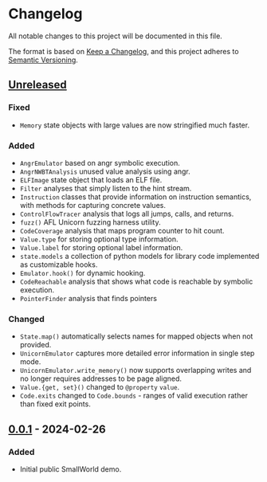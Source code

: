 # Changelog

All notable changes to this project will be documented in this file.

The format is based on [Keep a Changelog](https://keepachangelog.com/en/1.1.0/),
and this project adheres to [Semantic Versioning](https://semver.org/spec/v2.0.0.html).

## [Unreleased]

### Fixed
- `Memory` state objects with large values are now stringified much faster.

### Added
- `AngrEmulator` based on angr symbolic execution.
- `AngrNWBTAnalysis` unused value analysis using angr.
- `ELFImage` state object that loads an ELF file.
- `Filter` analyses that simply listen to the hint stream.
- `Instruction` classes that provide information on instruction semantics, with
  methods for capturing concrete values.
- `ControlFlowTracer` analysis that logs all jumps, calls, and returns.
- `fuzz()` AFL Unicorn fuzzing harness utility.
- `CodeCoverage` analysis that maps program counter to hit count.
- `Value.type` for storing optional type information.
- `Value.label` for storing optional label information.
- `state.models` a collection of python models for library code implemented as
  customizable hooks.
- `Emulator.hook()` for dynamic hooking.
- `CodeReachable` analysis that shows what code is reachable by symbolic execution.
- `PointerFinder` analysis that finds pointers

### Changed
- `State.map()` automatically selects names for mapped objects when not
  provided.
- `UnicornEmulator` captures more detailed error information in single step
  mode.
- `UnicornEmulator.write_memory()` now supports overlapping writes and no
  longer requires addresses to be page aligned.
- `Value.{get, set}()` changed to `@property` `value`.
- `Code.exits` changed to `Code.bounds` - ranges of valid execution rather than
  fixed exit points.

## [0.0.1] - 2024-02-26

### Added
- Initial public SmallWorld demo.

[unreleased]: https://github.com/smallworld-re/smallworld/compare/v0.0.1...HEAD
[0.0.1]: https://github.com/smallworld-re/smallworld/releases/tag/v0.0.1
